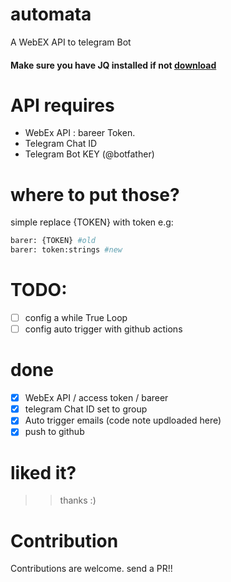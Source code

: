 # automata
A WebEX API to telegram Bot

#### Make sure you have JQ installed if not [download](https://stedolan.github.io/jq/)

# API requires
* WebEx API : bareer Token.
* Telegram Chat ID
* Telegram Bot KEY (@botfather)

# where to put those?
simple replace {TOKEN} with token e.g: 

 ``` bash 
 barer: {TOKEN} #old 
 barer: token:strings #new
 ```
 
 # TODO:
 - [ ] config a while True Loop
 - [ ] config auto trigger with github actions
 
 # done 
 - [x] WebEx API / access token / bareer 
 - [x] telegram Chat ID set to group
 - [x] Auto trigger emails (code note updloaded here)
 - [x] push to github 

# liked it?
>> thanks :) 

# Contribution
Contributions are welcome. send a PR!!
